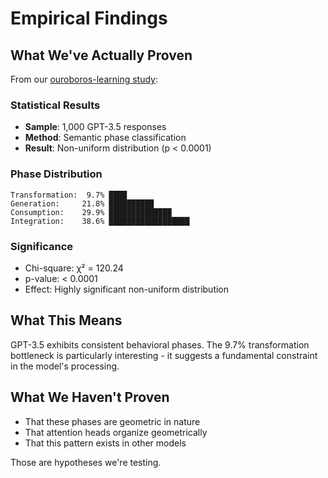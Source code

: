 # Empirical Findings

## What We've Actually Proven

From our [ouroboros-learning study](https://github.com/HillaryDanan/ouroboros-learning):

### Statistical Results
- **Sample**: 1,000 GPT-3.5 responses
- **Method**: Semantic phase classification
- **Result**: Non-uniform distribution (p < 0.0001)

### Phase Distribution
```
Transformation:  9.7% ████
Generation:     21.8% ██████████
Consumption:    29.9% ██████████████
Integration:    38.6% ██████████████████
```

### Significance
- Chi-square: χ² = 120.24
- p-value: < 0.0001
- Effect: Highly significant non-uniform distribution

## What This Means

GPT-3.5 exhibits consistent behavioral phases. The 9.7% transformation bottleneck is particularly interesting - it suggests a fundamental constraint in the model's processing.

## What We Haven't Proven

- That these phases are geometric in nature
- That attention heads organize geometrically
- That this pattern exists in other models

Those are hypotheses we're testing.
